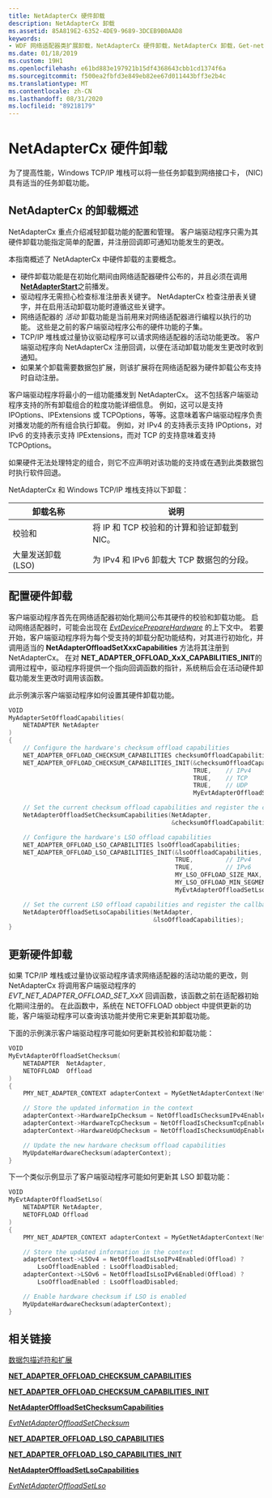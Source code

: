 ```yaml
---
title: NetAdapterCx 硬件卸载
description: NetAdapterCx 卸载
ms.assetid: 85A819E2-6352-4DE9-9689-3DCEB9B0AAD8
keywords:
- WDF 网络适配器类扩展卸载，NetAdapterCx 硬件卸载，NetAdapterCx 卸载，Get-netadapter 卸载
ms.date: 01/18/2019
ms.custom: 19H1
ms.openlocfilehash: e61bd883e197921b15df4368643cbb1cd1374f6a
ms.sourcegitcommit: f500ea2fbfd3e849eb82ee67d011443bff3e2b4c
ms.translationtype: MT
ms.contentlocale: zh-CN
ms.lasthandoff: 08/31/2020
ms.locfileid: "89218179"
---
```

# <a name="netadaptercx-hardware-offloads"></a>NetAdapterCx 硬件卸载

为了提高性能，Windows TCP/IP 堆栈可以将一些任务卸载到网络接口卡， (NIC) 具有适当的任务卸载功能。

## <a name="overview-of-offloads-in-netadaptercx"></a>NetAdapterCx 的卸载概述

NetAdapterCx 重点介绍减轻卸载功能的配置和管理。 客户端驱动程序只需为其硬件卸载功能指定简单的配置，并注册回调即可通知功能发生的更改。 

本指南概述了 NetAdapterCx 中硬件卸载的主要概念。

- 硬件卸载功能是在初始化期间由网络适配器硬件公布的，并且必须在调用 [**NetAdapterStart**](/windows-hardware/drivers/ddi/netadapter/nf-netadapter-netadapterstart)之前播发。
- 驱动程序无需担心检查标准注册表关键字。 NetAdapterCx 检查注册表关键字，并在启用活动卸载功能时遵循这些关键字。
- 网络适配器的 *活动* 卸载功能是当前用来对网络适配器进行编程以执行的功能。 这些是之前的客户端驱动程序公布的硬件功能的子集。
- TCP/IP 堆栈或过量协议驱动程序可以请求网络适配器的活动功能更改。 客户端驱动程序向 NetAdapterCx 注册回调，以便在活动卸载功能发生更改时收到通知。
- 如果某个卸载需要数据包扩展，则该扩展将在网络适配器为硬件卸载公布支持时自动注册。

客户端驱动程序将最小的一组功能播发到 NetAdapterCx。 这不包括客户端驱动程序支持的所有卸载组合的粒度功能详细信息。 例如，这可以是支持 IPOptions、IPExtensions 或 TCPOptions，等等。这意味着客户端驱动程序负责对播发功能的所有组合执行卸载。 例如，对 IPv4 的支持表示支持 IPOptions，对 IPv6 的支持表示支持 IPExtensions，而对 TCP 的支持意味着支持 TCPOptions。 

如果硬件无法处理特定的组合，则它不应声明对该功能的支持或在遇到此类数据包时执行软件回退。

NetAdapterCx 和 Windows TCP/IP 堆栈支持以下卸载：

| 卸载名称 | 说明 |
| --- | --- |
| 校验和 | 将 IP 和 TCP 校验和的计算和验证卸载到 NIC。 |
| 大量发送卸载 (LSO)  | 为 IPv4 和 IPv6 卸载大 TCP 数据包的分段。 |

## <a name="configuring-hardware-offloads"></a>配置硬件卸载

客户端驱动程序首先在网络适配器初始化期间公布其硬件的校验和卸载功能。 启动网络适配器时，可能会出现在 [*EvtDevicePrepareHardware*](/windows-hardware/drivers/ddi/wdfdevice/nc-wdfdevice-evt_wdf_device_prepare_hardware) 的上下文中。 若要开始，客户端驱动程序将为每个受支持的卸载分配功能结构，对其进行初始化，并调用适当的 **NetAdapterOffloadSetXxxCapabilities** 方法将其注册到 NetAdapterCx。 在对 **NET_ADAPTER_OFFLOAD_XxX_CAPABILITIES_INIT**的调用过程中，驱动程序将提供一个指向回调函数的指针，系统稍后会在活动硬件卸载功能发生更改时调用该函数。

此示例演示客户端驱动程序如何设置其硬件卸载功能。

```C++
VOID
MyAdapterSetOffloadCapabilities(
    NETADAPTER NetAdapter
)
{
    // Configure the hardware's checksum offload capabilities
    NET_ADAPTER_OFFLOAD_CHECKSUM_CAPABILITIES checksumOffloadCapabilities;
    NET_ADAPTER_OFFLOAD_CHECKSUM_CAPABILITIES_INIT(&checksumOffloadCapabilities,
                                                   TRUE,    // IPv4
                                                   TRUE,    // TCP
                                                   TRUE,    // UDP
                                                   MyEvtAdapterOffloadSetChecksum);

    // Set the current checksum offload capabilities and register the callback for future changes in active capabilities
    NetAdapterOffloadSetChecksumCapabilities(NetAdapter,
                                             &checksumOffloadCapabilities);

    // Configure the hardware's LSO offload capabilities
    NET_ADAPTER_OFFLOAD_LSO_CAPABILITIES lsoOffloadCapabilities;
    NET_ADAPTER_OFFLOAD_LSO_CAPABILITIES_INIT(&lsoOffloadCapabilities,
                                              TRUE,         // IPv4
                                              TRUE,         // IPv6
                                              MY_LSO_OFFLOAD_SIZE_MAX,
                                              MY_LSO_OFFLOAD_MIN_SEGMENT_COUNT,
                                              MyEvtAdapterOffloadSetLso);

    // Set the current LSO offload capabilities and register the callback for future changes in active capabilities
    NetAdapterOffloadSetLsoCapabilities(NetAdapter,
                                        &lsoOffloadCapabilities);   
}
```

## <a name="updating-hardware-offloads"></a>更新硬件卸载

如果 TCP/IP 堆栈或过量协议驱动程序请求网络适配器的活动功能的更改，则 NetAdapterCx 将调用客户端驱动程序的 *EVT_NET_ADAPTER_OFFLOAD_SET_XxX* 回调函数，该函数之前在适配器初始化期间注册的。 在此函数中，系统在 NETOFFLOAD obbject 中提供更新的功能，客户端驱动程序可以查询该功能并使用它来更新其卸载功能。

下面的示例演示客户端驱动程序可能如何更新其校验和卸载功能：

```C++
VOID
MyEvtAdapterOffloadSetChecksum(
    NETADAPTER  NetAdapter,
    NETOFFLOAD  Offload
)
{
    PMY_NET_ADAPTER_CONTEXT adapterContext = MyGetNetAdapterContext(NetAdapter);

    // Store the updated information in the context
    adapterContext->HardwareIpChecksum = NetOffloadIsChecksumIPv4Enabled(Offload);
    adapterContext->HardwareTcpChecksum = NetOffloadIsChecksumTcpEnabled(Offload);
    adapterContext->HardwareUdpChecksum = NetOffloadIsChecksumUdpEnabled(Offload);

    // Update the new hardware checksum offload capabilities
    MyUpdateHardwareChecksum(adapterContext);
}
```

下一个类似示例显示了客户端驱动程序可能如何更新其 LSO 卸载功能：

```C++
VOID
MyEvtAdapterOffloadSetLso(
    NETADAPTER NetAdapter,
    NETOFFLOAD Offload
)
{
    PMY_NET_ADAPTER_CONTEXT adapterContext = MyGetNetAdapterContext(NetAdapter);

    // Store the updated information in the context
    adapterContext->LSOv4 = NetOffloadIsLsoIPv4Enabled(Offload) ? 
        LsoOffloadEnabled : LsoOffloadDisabled;
    adapterContext->LSOv6 = NetOffloadIsLsoIPv6Enabled(Offload) ?
        LsoOffloadEnabled : LsoOffloadDisabled;

    // Enable hardware checksum if LSO is enabled
    MyUpdateHardwareChecksum(adapterContext);
}
```

## <a name="related-links"></a>相关链接

[数据包描述符和扩展](packet-descriptors-and-extensions.md)

[**NET_ADAPTER_OFFLOAD_CHECKSUM_CAPABILITIES**](/windows-hardware/drivers/ddi/netadapter/ns-netadapter-_net_adapter_offload_checksum_capabilities)

[**NET_ADAPTER_OFFLOAD_CHECKSUM_CAPABILITIES_INIT**](/windows-hardware/drivers/ddi/netadapter/nf-netadapter-net_adapter_offload_checksum_capabilities_init)

[**NetAdapterOffloadSetChecksumCapabilities**](/windows-hardware/drivers/ddi/netadapter/nf-netadapter-netadapteroffloadsetchecksumcapabilities)

[*EvtNetAdapterOffloadSetChecksum*](/windows-hardware/drivers/ddi/netadapter/nc-netadapter-evt_net_adapter_offload_set_checksum)

[**NET_ADAPTER_OFFLOAD_LSO_CAPABILITIES**](/windows-hardware/drivers/ddi/netadapteroffload/ns-netadapteroffload-_net_adapter_offload_lso_capabilities)

[**NET_ADAPTER_OFFLOAD_LSO_CAPABILITIES_INIT**](/windows-hardware/drivers/ddi/netadapteroffload/nf-netadapteroffload-net_adapter_offload_lso_capabilities_init)

[**NetAdapterOffloadSetLsoCapabilities**](/windows-hardware/drivers/ddi/netadapteroffload/nf-netadapteroffload-netadapteroffloadsetlsocapabilities)

[*EvtNetAdapterOffloadSetLso*](/windows-hardware/drivers/ddi/netadapteroffload/nc-netadapteroffload-evt_net_adapter_offload_set_lso)